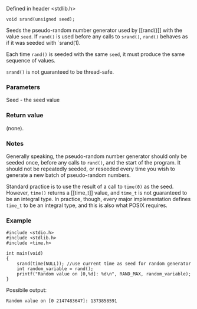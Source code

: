 Defined in header <stdlib.h>
```clike
void srand(unsigned seed);
```

Seeds the pseudo-random number generator used by [[rand()]] with the value `seed`.
If `rand()` is used before any calls to `srand()`, `rand()` behaves as if it was seeded with `srand(1).

Each time `rand()` is seeded with the same `seed`, it must produce the same sequence of values.

`srand()` is not guaranteed to be thread-safe.

### Parameters
Seed - the seed value

### Return value
(none).

### Notes
Generally speaking, the pseudo-random number generator should only be seeded once, before any calls to `rand()`, and the start of the program. It should not be repeatedly seeded, or reseeded every time you wish to generate a new batch of pseudo-random numbers.

Standard practice is to use the result of a call to `time(0)` as the seed. However, `time()` returns a [[time_t]] value, and `time_t` is not guaranteed to be an integral type. In practice, though, every major implementation defines `time_t` to be an integral type, and this is also what POSIX requires.

### Example
```clike
#include <stdio.h>
#include <stdlib.h>
#include <time.h>
 
int main(void)
{
    srand(time(NULL)); //use current time as seed for random generator
    int random_variable = rand();
    printf("Random value on [0,%d]: %d\n", RAND_MAX, random_variable);
}
```

Possibile output:
```clike
Random value on [0 2147483647]: 1373858591
```

